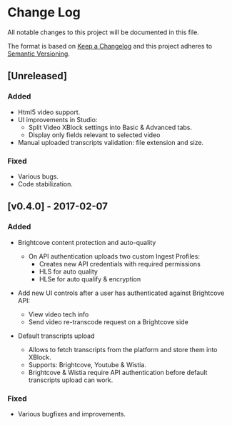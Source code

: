 # Change Log
All notable changes to this project will be documented in this file.

The format is based on [Keep a Changelog](http://keepachangelog.com/) and this project adheres to [Semantic Versioning](http://semver.org/).

## [Unreleased]
### Added
- Html5 video support.
- UI improvements in Studio:
    - Split Video XBlock settings into Basic & Advanced tabs.
    - Display only fields relevant to selected video
- Manual uploaded transcripts validation: file extension and size.

### Fixed
- Various bugs.
- Code stabilization.

## [v0.4.0] - 2017-02-07

### Added
- Brightcove content protection and auto-quality
    - On API authentication uploads two custom Ingest Profiles:
        - Creates new API credentials with required permissions
        - HLS for auto quality
        - HLSe for auto qualify & encryption

- Add new UI controls after a user has authenticated against Brightcove API:
    - View video tech info
    - Send video re-transcode request on a Brightcove side

- Default transcripts upload
    - Allows to fetch transcripts from the platform and store them into XBlock.
    - Supports: Brightcove, Youtube & Wistia.
    - Brightcove & Wistia require API authentication before default transcripts upload can work.

### Fixed
- Various bugfixes and improvements.
